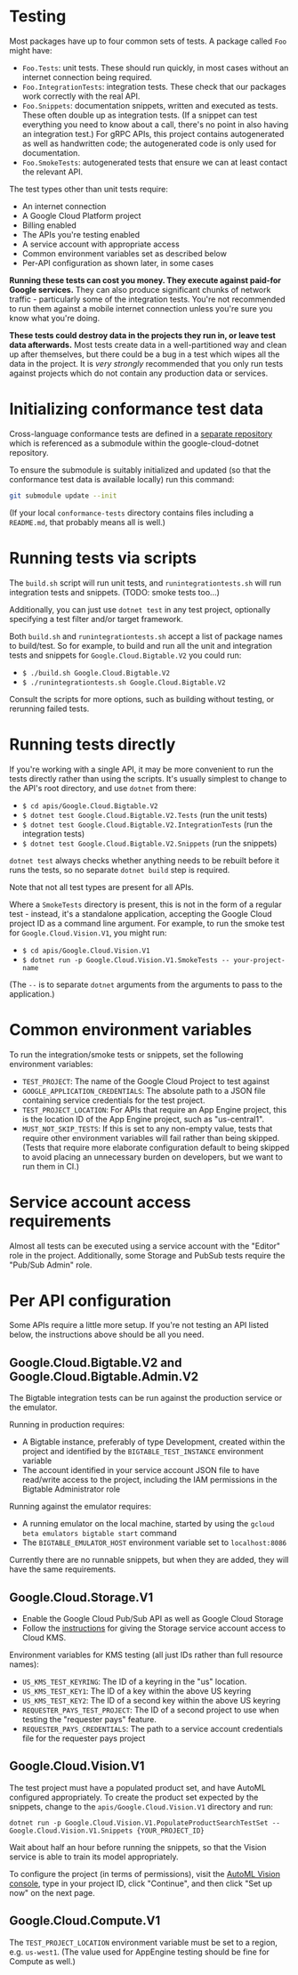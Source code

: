 Testing
=======

Most packages have up to four common sets of tests. A package called
`Foo` might have:

- `Foo.Tests`: unit tests. These should run quickly, in most cases without
  an internet connection being required.
- `Foo.IntegrationTests`: integration tests. These check that our
  packages work correctly with the real API.
- `Foo.Snippets`: documentation snippets, written and executed as
  tests. These often double up as integration tests. (If a snippet can
  test everything you need to know about a call, there's no point in
  also having an integration test.) For gRPC APIs, this project
  contains autogenerated as well as handwritten code; the
  autogenerated code is only used for documentation.
- `Foo.SmokeTests`: autogenerated tests that ensure we can at least
  contact the relevant API.

The test types other than unit tests require:

- An internet connection
- A Google Cloud Platform project
- Billing enabled
- The APIs you're testing enabled
- A service account with appropriate access
- Common environment variables set as described below
- Per-API configuration as shown later, in some cases

**Running these tests can cost you money. They execute against
paid-for Google services.** They can also produce significant chunks of
network traffic - particularly some of the integration tests. You're
not recommended to run them against a mobile internet connection
unless you're sure you know what you're doing.

**These tests could destroy data in the projects they run in, or
leave test data afterwards.** Most tests create data in a
well-partitioned way and clean up after themselves, but there could
be a bug in a test which wipes all the data in the project. It is
*very strongly* recommended that you only run tests against projects
which do not contain any production data or services.

Initializing conformance test data
==================================

Cross-language conformance tests are defined in a [separate
repository](https://github.com/googleapis/conformance-tests) which
is referenced as a submodule within the google-cloud-dotnet
repository.

To ensure the submodule is suitably initialized and updated (so that
the conformance test data is available locally) run this command:

```sh
git submodule update --init
```

(If your local `conformance-tests` directory contains files including a
`README.md`, that probably means all is well.)

Running tests via scripts
=========================

The `build.sh` script will run unit tests, and
`runintegrationtests.sh` will run integration tests and snippets.
(TODO: smoke tests too...)

Additionally, you can just use `dotnet test` in any test project,
optionally specifying a test filter and/or target framework.

Both `build.sh` and `runintegrationtests.sh` accept a list of
package names to build/test. So for example, to build and run all
the unit and integration tests and snippets for
`Google.Cloud.Bigtable.V2` you could run:

- `$ ./build.sh Google.Cloud.Bigtable.V2`
- `$ ./runintegrationtests.sh Google.Cloud.Bigtable.V2`

Consult the scripts for more options, such as building without
testing, or rerunning failed tests.

Running tests directly
======================

If you're working with a single API, it may be more convenient to
run the tests directly rather than using the scripts. It's usually
simplest to change to the API's root directory, and use `dotnet`
from there:

- `$ cd apis/Google.Cloud.Bigtable.V2`
- `$ dotnet test Google.Cloud.Bigtable.V2.Tests` (run the unit tests)
- `$ dotnet test Google.Cloud.Bigtable.V2.IntegrationTests` (run the integration tests)
- `$ dotnet test Google.Cloud.Bigtable.V2.Snippets` (run the snippets)

`dotnet test` always checks whether anything needs to be rebuilt
before it runs the tests, so no separate `dotnet build` step is
required.

Note that not all test types are present for all APIs.

Where a `SmokeTests` directory is present, this is not in the form
of a regular test - instead, it's a standalone application,
accepting the Google Cloud project ID as a command line argument. For example, to
run the smoke test for `Google.Cloud.Vision.V1`, you might run:

- `$ cd apis/Google.Cloud.Vision.V1`
- `$ dotnet run -p Google.Cloud.Vision.V1.SmokeTests -- your-project-name`

(The `--` is to separate `dotnet` arguments from the arguments to
pass to the application.)

Common environment variables
============================

To run the integration/smoke tests or snippets, set the following
environment variables:

- `TEST_PROJECT`: The name of the Google Cloud Project to test against
- `GOOGLE_APPLICATION_CREDENTIALS`: The absolute path to a JSON file
  containing service credentials for the test project.
- `TEST_PROJECT_LOCATION`: For APIs that require an App Engine
  project, this is the location ID of the App Engine project, such as
  "us-central1".
- `MUST_NOT_SKIP_TESTS`: If this is set to any non-empty value, tests
  that require other environment variables will fail rather than being
  skipped. (Tests that require more elaborate configuration default to
  being skipped to avoid placing an unnecessary burden on developers,
  but we want to run them in CI.)

Service account access requirements
===================================

Almost all tests can be executed using a service account with the
"Editor" role in the project. Additionally, some Storage and PubSub
tests require the "Pub/Sub Admin" role.

Per API configuration
=====================

Some APIs require a little more setup. If you're not testing an API
listed below, the instructions above should be all you need.

Google.Cloud.Bigtable.V2 and Google.Cloud.Bigtable.Admin.V2
-----------------------------------------------------------

The Bigtable integration tests can be run against the production
service or the emulator.

Running in production requires:

- A Bigtable instance, preferably of type Development, created within the
  project and identified by the `BIGTABLE_TEST_INSTANCE` environment variable
- The account identified in your service account JSON file to have read/write
  access to the project, including the IAM permissions in the Bigtable Administrator role

Running against the emulator requires:

- A running emulator on the local machine, started by using the
  `gcloud beta emulators bigtable start` command
- The `BIGTABLE_EMULATOR_HOST` environment variable set to `localhost:8086`

Currently there are no runnable snippets, but when they are added, they will
have the same requirements.

Google.Cloud.Storage.V1
-----------------------

- Enable the Google Cloud Pub/Sub API as well as Google Cloud Storage
- Follow the [instructions](https://cloud.google.com/storage/docs/encryption/using-customer-managed-keys)
  for giving the Storage service account access to Cloud KMS.

Environment variables for KMS testing (all just IDs rather than full
resource names):

- `US_KMS_TEST_KEYRING`: The ID of a keyring in the "us" location.
- `US_KMS_TEST_KEY1`: The ID of a key within the above US keyring
- `US_KMS_TEST_KEY2`: The ID of a second key within the above US keyring
- `REQUESTER_PAYS_TEST_PROJECT`: The ID of a second project to use
  when testing the "requester pays" feature.
- `REQUESTER_PAYS_CREDENTIALS`: The path to a service account credentials
  file for the requester pays project

Google.Cloud.Vision.V1
----------------------

The test project must have a populated product set, and have AutoML
configured appropriately. To create the product set expected by the
snippets, change to the `apis/Google.Cloud.Vision.V1` directory and
run:

```text
dotnet run -p Google.Cloud.Vision.V1.PopulateProductSearchTestSet -- Google.Cloud.Vision.V1.Snippets {YOUR_PROJECT_ID}
```

Wait about half an hour before running the snippets, so that the
Vision service is able to train its model appropriately.

To configure the project (in terms of permissions), visit the
[AutoML Vision console](https://cloud.google.com/automl/ui/vision/),
type in your project ID, click "Continue", and then click "Set up
now" on the next page.

Google.Cloud.Compute.V1
-----------------------

The `TEST_PROJECT_LOCATION` environment variable must be set to a
region, e.g. `us-west1`. (The value used for AppEngine testing
should be fine for Compute as well.)
